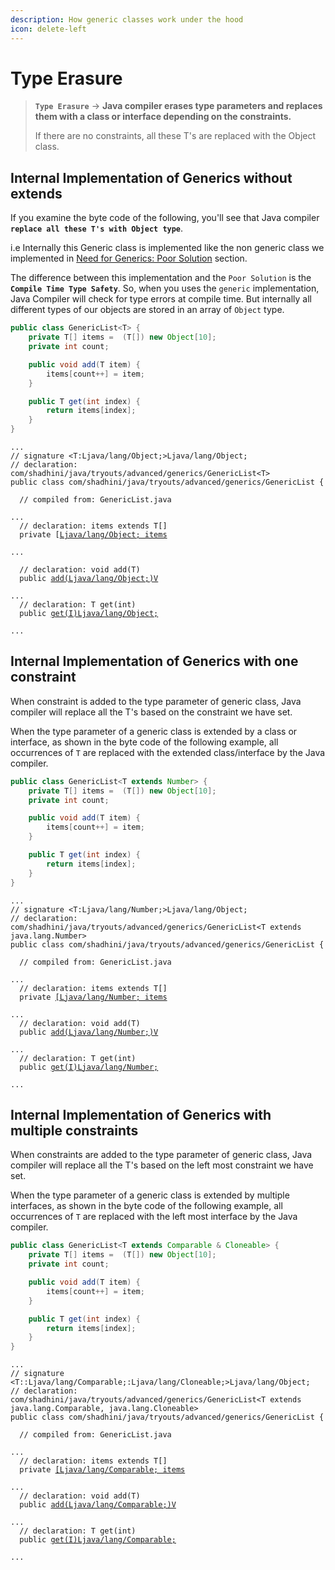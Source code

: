 ```yaml
---
description: How generic classes work under the hood
icon: delete-left
---
```


# Type Erasure

> **`Type Erasure`** -> **Java compiler erases type parameters and replaces them with a class or interface depending on the constraints.**
>
> If there are no constraints, all these T's are replaced with the Object class.

## Internal Implementation of Generics without extends

If you examine the byte code of the following, you'll see that Java compiler **`replace all these T's with Object type`**.

i.e Internally this Generic class is implemented like the non generic class we implemented in [Need for Generics: Poor Solution](need-for-generics.md#poor-solution) section.

The difference between this implementation and the `Poor Solution` is the **`Compile Time Type Safety`**. So, when you uses the `generic` implementation, Java Compiler will check for type errors at compile time. But internally all different types of our objects are stored in an array of `Object` type.

```java
public class GenericList<T> {
    private T[] items =  (T[]) new Object[10];
    private int count;

    public void add(T item) {
        items[count++] = item;
    }

    public T get(int index) {
        return items[index];
    }
}
```

<pre><code>...
// signature &#x3C;T:Ljava/lang/Object;>Ljava/lang/Object;
// declaration: com/shadhini/java/tryouts/advanced/generics/GenericList&#x3C;T>
public class com/shadhini/java/tryouts/advanced/generics/GenericList {

  // compiled from: GenericList.java
  
...
  // declaration: items extends T[]
  private [<a data-footnote-ref href="#user-content-fn-1">Ljava/lang/Object; items</a>

...

  // declaration: void add(T)
  public <a data-footnote-ref href="#user-content-fn-2">add(Ljava/lang/Object;)V</a>
   
...
  // declaration: T get(int)
  public <a data-footnote-ref href="#user-content-fn-3">get(I)Ljava/lang/Object;</a>
  
...
</code></pre>



## Internal Implementation of Generics with one constraint

When constraint is added to the type parameter of generic class, Java compiler will replace all the T's based on the constraint we have set.&#x20;

When the type parameter of a generic class is extended by a class or interface, as shown in the byte code of the following example, all occurrences of `T` are replaced with the extended class/interface by the Java compiler.

```java
public class GenericList<T extends Number> {
    private T[] items =  (T[]) new Object[10];
    private int count;

    public void add(T item) {
        items[count++] = item;
    }

    public T get(int index) {
        return items[index];
    }
}
```

<pre><code>...
// signature &#x3C;T:Ljava/lang/Number;>Ljava/lang/Object;
// declaration: com/shadhini/java/tryouts/advanced/generics/GenericList&#x3C;T extends java.lang.Number>
public class com/shadhini/java/tryouts/advanced/generics/GenericList {

  // compiled from: GenericList.java
  
...
  // declaration: items extends T[]
  private <a data-footnote-ref href="#user-content-fn-4">[Ljava/lang/Number; items</a>

...
  // declaration: void add(T)
  public <a data-footnote-ref href="#user-content-fn-5">add(Ljava/lang/Number;)V</a>

...
  // declaration: T get(int)
  public <a data-footnote-ref href="#user-content-fn-6">get(I)Ljava/lang/Number;</a>
   
...
</code></pre>



## Internal Implementation of Generics with multiple constraints

When constraints are added to the type parameter of generic class, Java compiler will replace all the T's based on the left most constraint we have set.&#x20;

When the type parameter of a generic class is extended by multiple interfaces, as shown in the byte code of the following example, all occurrences of `T` are replaced with the left most interface by the Java compiler.

```java
public class GenericList<T extends Comparable & Cloneable> {
    private T[] items =  (T[]) new Object[10];
    private int count;

    public void add(T item) {
        items[count++] = item;
    }

    public T get(int index) {
        return items[index];
    }
}
```

<pre><code>...
// signature &#x3C;T::Ljava/lang/Comparable;:Ljava/lang/Cloneable;>Ljava/lang/Object;
// declaration: com/shadhini/java/tryouts/advanced/generics/GenericList&#x3C;T extends java.lang.Comparable, java.lang.Cloneable>
public class com/shadhini/java/tryouts/advanced/generics/GenericList {

  // compiled from: GenericList.java

...
  // declaration: items extends T[]
  private <a data-footnote-ref href="#user-content-fn-4">[Ljava/lang/Comparable; items</a>

...
  // declaration: void add(T)
  public <a data-footnote-ref href="#user-content-fn-5">add(Ljava/lang/Comparable;)V</a>

...
  // declaration: T get(int)
  public <a data-footnote-ref href="#user-content-fn-6">get(I)Ljava/lang/Comparable;</a>
   
...
</code></pre>

[^1]: items field

[^2]: Declaration of add() method

[^3]: declaration of get() method

[^4]: items field declaration

[^5]: add() method declaration

[^6]: get() method declaration
